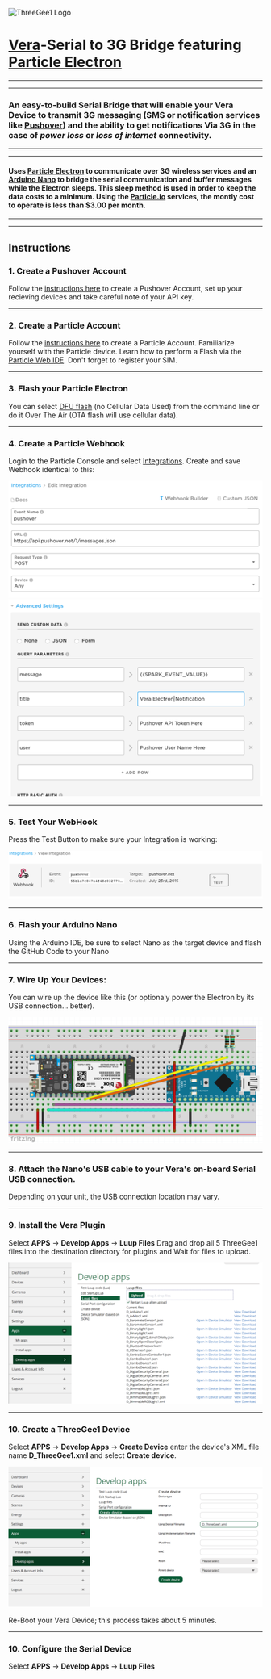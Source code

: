 ![ThreeGee1 Logo](http://konektedplay.com/threegee/assets/threegee-default.png)
# [Vera](http://getvera.com "getvera.com")-Serial to 3G Bridge featuring [Particle Electron](https://store.particle.io/?utm_source=ADWORDS&utm_medium=CPC&utm_campaign=Branded&ads_cmpid=678296808&ads_adid=34991192352&ads_matchtype=b&ads_network=g&ads_creative=191119814318&utm_term=particle%20electron&ads_targetid=kwd-261025688856&utm_source=adwords&utm_medium=ppc&ttv=2&gclid=CjwKCAjw3f3NBRBPEiwAiiHxGBDCyxr_WXZ1caIwNNZXcDzRbsz9a3IZqZVRQ_vidghuTnk1t04eQhoCBKwQAvD_BwE "particle.io")
***
***
### An easy-to-build Serial Bridge that will enable your Vera Device to transmit 3G messaging (SMS or notification services like [Pushover](https://pushover.net "pushover.net")) and the ability to get notifications Via 3G in the case of *power loss* or *loss of internet* connectivity.
***
***
#### Uses [Particle Electron](https://store.particle.io/?utm_source=ADWORDS&utm_medium=CPC&utm_campaign=Branded&ads_cmpid=678296808&ads_adid=34991192352&ads_matchtype=b&ads_network=g&ads_creative=191119814318&utm_term=particle%20electron&ads_targetid=kwd-261025688856&utm_source=adwords&utm_medium=ppc&ttv=2&gclid=CjwKCAjw3f3NBRBPEiwAiiHxGBDCyxr_WXZ1caIwNNZXcDzRbsz9a3IZqZVRQ_vidghuTnk1t04eQhoCBKwQAvD_BwE "particle.io") to communicate over 3G wireless services and an [Arduino Nano](https://store.arduino.cc/usa/arduino-nano "arduino.cc") to bridge the serial communication and buffer messages while the Electron sleeps.  This sleep method is used in order to keep the data costs to a minimum.  Using the [Particle.io](https://www.particle.io "particle.io") services, the montly cost to operate is less than $3.00 per month.
***
***
## Instructions
### 1. Create a Pushover Account
Follow the [instructions here](https://pushover.net/signup) to create a Pushover Account, set up your recieving devices and take careful note of your API key.
***
### 2. Create a Particle Account
Follow the [instructions here](https://login.particle.io/signup?redirect=https%3A//www.particle.io/) to create a Particle Account. Familiarize yourself with the Particle device.  Learn how to perform a Flash via the [Particle Web IDE](https://build.particle.io).  Don't forget to register your SIM.
***
### 3. Flash your Particle Electron
You can select [DFU flash](https://docs.particle.io/faq/particle-tools/installing-dfu-util/electron/) (no Cellular Data Used) from the command line or do it Over The Air (OTA flash will use cellular data).
***
### 4. Create a Particle Webhook
Login to the Particle Console and select [Integrations](https://console.particle.io/integrations).  Create and save Webhook identical to this:

![First Page](https://github.com/BulldogLowell/VeraSerial3gBridge/blob/master/images/WebHook1.png)
![Second Page](https://github.com/BulldogLowell/VeraSerial3gBridge/blob/master/images/WebHook2.png)
***
### 5. Test Your WebHook
Press the Test Button to make sure your Integration is working:

![Test Page](https://github.com/BulldogLowell/VeraSerial3gBridge/blob/master/images/WebHookTest.png)
***
### 6. Flash your Arduino Nano
Using the Arduino IDE, be sure to select Nano as the target device and flash the GitHub Code to your Nano
***
### 7. Wire Up Your Devices:
You can wire up the device like this (or optionaly power the Electron by its USB connection... better).

![FritzingDiagram](https://github.com/BulldogLowell/VeraSerial3gBridge/blob/master/images/FritzingDiagram.png)
***
### 8. Attach the Nano's USB cable to your Vera's on-board Serial USB connection.
Depending on your unit, the USB connection location may vary.
***
### 9. Install the Vera Plugin
Select **APPS** -> **Develop Apps** -> **Luup Files**
Drag and drop all 5 ThreeGee1 files into the destination directory for plugins and Wait for files to upload.

![Plugin Install](https://github.com/BulldogLowell/VeraSerial3gBridge/blob/master/images/LuupFiles.png)
***
### 10. Create a ThreeGee1 Device
Select **APPS** -> **Develop Apps** -> **Create Device** enter the device's XML file name **D_ThreeGee1.xml** and select **Create device**.

![Create Device](https://github.com/BulldogLowell/VeraSerial3gBridge/blob/master/images/CreateDevice.png)

Re-Boot your Vera Device; this process takes about 5 minutes.
***
### 10. Configure the Serial Device
Select **APPS** -> **Develop Apps** -> **Luup Files**


